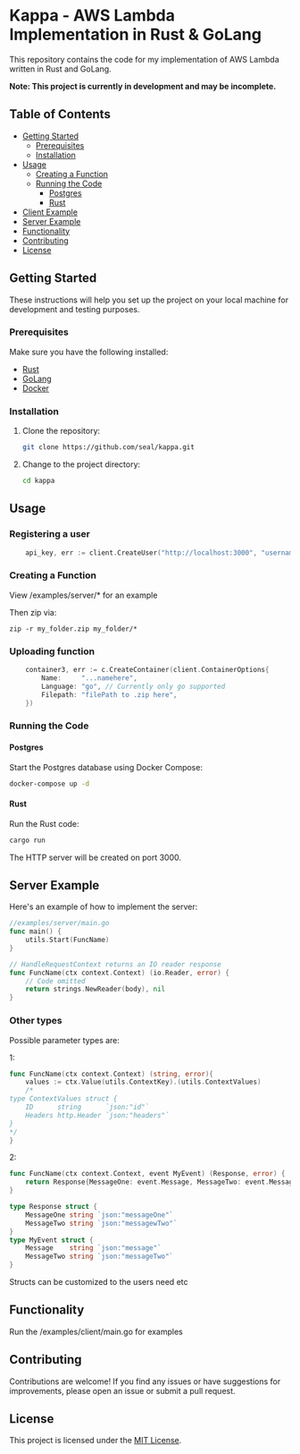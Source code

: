 # Kappa - AWS Lambda Implementation in Rust & GoLang

This repository contains the code for my implementation of AWS Lambda written in Rust and GoLang.

**Note: This project is currently in development and may be incomplete.**

## Table of Contents
- [Getting Started](#getting-started)
  - [Prerequisites](#prerequisites)
  - [Installation](#installation)
- [Usage](#usage)
  - [Creating a Function](#creating-a-function)
  - [Running the Code](#running-the-code)
    - [Postgres](#postgres)
    - [Rust](#rust)
- [Client Example](#client-example)
- [Server Example](#server-example)
- [Functionality](#functionality)
- [Contributing](#contributing)
- [License](#license)

## Getting Started

These instructions will help you set up the project on your local machine for development and testing purposes.

### Prerequisites

Make sure you have the following installed:
- [Rust](https://www.rust-lang.org/tools/install)
- [GoLang](https://golang.org/doc/install)
- [Docker](https://www.docker.com/get-started)

### Installation

1. Clone the repository:
   ```bash
   git clone https://github.com/seal/kappa.git
   ```

2. Change to the project directory:
   ```bash
   cd kappa
   ```

## Usage
### Registering a user 
```go
	api_key, err := client.CreateUser("http://localhost:3000", "username_here")
```

### Creating a Function

View /examples/server/* for an example 

Then zip via:
```
zip -r my_folder.zip my_folder/*
```

### Uploading function

```go
	container3, err := c.CreateContainer(client.ContainerOptions{
		Name:     "...namehere",
		Language: "go", // Currently only go supported
		Filepath: "filePath to .zip here",
	})

```

### Running the Code

#### Postgres
Start the Postgres database using Docker Compose:
```bash
docker-compose up -d
```

#### Rust
Run the Rust code:
```bash
cargo run
```
The HTTP server will be created on port 3000.


## Server Example

Here's an example of how to implement the server:


```go
//examples/server/main.go
func main() {
    utils.Start(FuncName)
}

// HandleRequestContext returns an IO reader response
func FuncName(ctx context.Context) (io.Reader, error) {
    // Code omitted
    return strings.NewReader(body), nil
}

```
### Other types

Possible parameter types are:

1:

```go
func FuncName(ctx context.Context) (string, error){
	values := ctx.Value(utils.ContextKey).(utils.ContextValues)
    /*
type ContextValues struct {
	ID      string      `json:"id"`
	Headers http.Header `json:"headers"`
}
*/
}
```

2:

```go
func FuncName(ctx context.Context, event MyEvent) (Response, error) {
	return Response{MessageOne: event.Message, MessageTwo: event.MessageTwo}, nil
}

type Response struct {
	MessageOne string `json:"messageOne"`
	MessageTwo string `json:"messagewTwo"`
}
type MyEvent struct {
	Message    string `json:"message"`
	MessageTwo string `json:"messageTwo"`
}
```

Structs can be customized to the users need etc


## Functionality

Run the /examples/client/main.go for examples

## Contributing

Contributions are welcome! If you find any issues or have suggestions for improvements, please open an issue or submit a pull request.

## License

This project is licensed under the [MIT License](LICENSE).
